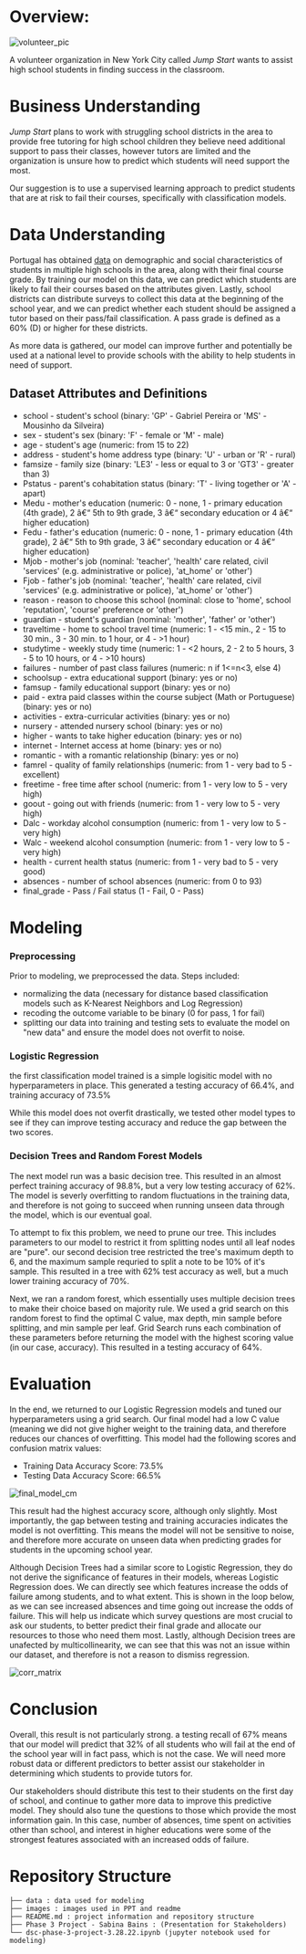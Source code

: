 # Overview:

![volunteer_pic](https://github.com/sabinabains/dsc-phase-3-project/blob/main/images/volunteer_pic.jpg)

A volunteer organization in New York City called *Jump Start* wants to assist high school students in finding success in the classroom.

# Business Understanding

*Jump Start* plans to work with struggling school districts in the area to provide free tutoring for high school children they believe need additional support to pass their classes, however tutors are limited and the organization is unsure how to predict which students will need support the most.

Our suggestion is to use a supervised learning approach to predict students that are at risk to fail their courses, specifically with classification models. 

# Data Understanding

Portugal has obtained [data](https://www.kaggle.com/impapan/student-performance-data-set) on demographic and social characteristics of students in multiple high schools in the area, along with their final course grade. By training our model on this data, we can predict which students are likely to fail their courses based on the attributes given. Lastly, school districts can distribute surveys to collect this data at the beginning of the school year, and we can predict whether each student should be assigned a tutor based on their pass/fail classification. A pass grade is defined as a 60% (D) or higher for these districts.

As more data is gathered, our model can improve further and potentially be used at a national level to provide schools with the ability to help students in need of support. 

## Dataset Attributes and Definitions

* school - student's school (binary: 'GP' - Gabriel Pereira or 'MS' - Mousinho da Silveira)
* sex - student's sex (binary: 'F' - female or 'M' - male)
* age - student's age (numeric: from 15 to 22)
* address - student's home address type (binary: 'U' - urban or 'R' - rural)
* famsize - family size (binary: 'LE3' - less or equal to 3 or 'GT3' - greater than 3)
* Pstatus - parent's cohabitation status (binary: 'T' - living together or 'A' - apart)
* Medu - mother's education (numeric: 0 - none, 1 - primary education (4th grade), 2 â€“ 5th to 9th grade, 3 â€“ secondary education or 4 â€“ higher education)
* Fedu - father's education (numeric: 0 - none, 1 - primary education (4th grade), 2 â€“ 5th to 9th grade, 3 â€“ secondary education or 4 â€“ higher education)
* Mjob - mother's job (nominal: 'teacher', 'health' care related, civil 'services' (e.g. administrative or police), 'at_home' or 'other')
* Fjob - father's job (nominal: 'teacher', 'health' care related, civil 'services' (e.g. administrative or police), 'at_home' or 'other')
* reason - reason to choose this school (nominal: close to 'home', school 'reputation', 'course' preference or 'other')
* guardian - student's guardian (nominal: 'mother', 'father' or 'other')
* traveltime - home to school travel time (numeric: 1 - <15 min., 2 - 15 to 30 min., 3 - 30 min. to 1 hour, or 4 - >1 hour)
* studytime - weekly study time (numeric: 1 - <2 hours, 2 - 2 to 5 hours, 3 - 5 to 10 hours, or 4 - >10 hours)
* failures - number of past class failures (numeric: n if 1<=n<3, else 4)
* schoolsup - extra educational support (binary: yes or no)
* famsup - family educational support (binary: yes or no)
* paid - extra paid classes within the course subject (Math or Portuguese) (binary: yes or no)
* activities - extra-curricular activities (binary: yes or no)
* nursery - attended nursery school (binary: yes or no)
* higher - wants to take higher education (binary: yes or no)
* internet - Internet access at home (binary: yes or no)
* romantic - with a romantic relationship (binary: yes or no)
* famrel - quality of family relationships (numeric: from 1 - very bad to 5 - excellent)
* freetime - free time after school (numeric: from 1 - very low to 5 - very high)
* goout - going out with friends (numeric: from 1 - very low to 5 - very high)
* Dalc - workday alcohol consumption (numeric: from 1 - very low to 5 - very high)
* Walc - weekend alcohol consumption (numeric: from 1 - very low to 5 - very high)
* health - current health status (numeric: from 1 - very bad to 5 - very good)
* absences - number of school absences (numeric: from 0 to 93)
* final_grade - Pass / Fail status (1 - Fail, 0 - Pass)

# Modeling

### Preprocessing
Prior to modeling, we preprocessed the data. Steps included:
  * normalizing the data (necessary for distance based classification models such as K-Nearest Neighbors and Log Regression)
  * recoding the outcome variable to be binary (0 for pass, 1 for fail)
  * splitting our data into training and testing sets to evaluate the model on "new data" and ensure the model does not overfit to noise.

### Logistic Regression
the first classification model trained is a simple logisitic model with no hyperparameters in place. This generated a testing accuracy of 66.4%, and training accuracy of 73.5%

While this model does not overfit drastically, we tested other model types to see if they can improve testing accuracy and reduce the gap between the two scores.

### Decision Trees and Random Forest Models

The next model run was a basic decision tree. This resulted in an almost perfect training accuracy of 98.8%, but a very low testing accuracy of 62%. The model is severly overfitting to random fluctuations in the training data, and therefore is not going to succeed when running unseen data through the model, which is our eventual goal.

To attempt to fix this problem, we need to prune our tree. This includes parameters to our model to restrict it from splitting nodes until all leaf nodes are "pure". our second decision tree restricted the tree's maximum depth to 6, and the maximum sample requried to split a note to be 10% of it's sample. This resulted in a tree with 62% test accuracy as well, but a much lower training accuracy of 70%. 

Next, we ran a random forest, which essentially uses multiple decision trees to make their choice based on majority rule. We used a grid search on this random forest to find the optimal C value, max depth, min sample before splitting, and min sample per leaf. Grid Search runs each combination of these parameters before returning the model with the highest scoring value (in our case, accuracy). This resulted in a testing accuracy of 64%. 

# Evaluation

In the end, we returned to our Logistic Regression models and tuned our hyperparameters using a grid search. Our final model had a low C value (meaning we did not give higher weight to the training data, and therefore reduces our chances of overfitting. This model had the following scores and confusion matrix values:

* Training Data Accuracy Score: 73.5%
* Testing Data Accuracy Score: 66.5%

![final_model_cm](https://github.com/sabinabains/dsc-phase-3-project/blob/main/images/final_model_cm.png)

This result had the highest accuracy score, although only slightly. Most importantly, the gap between testing and training accuracies indicates the model is not overfitting. This means the model will not be sensitive to noise, and therefore more accurate on unseen data when predicting grades for students in the upcoming school year.

   Although Decision Trees had a similar score to Logistic Regression, they do not derive the significance of features in their models, whereas Logistic 
Regression does. We can directly see which features increase the odds of failure among students, and to what extent. This is shown in the loop below, as we can see increased absences and time going out increase the odds of failure. This will help us indicate which survey questions are most crucial to ask our students, to better predict their final grade and allocate our resources to those who need them most. Lastly, although Decision trees are unafected by multicollinearity, we can see that this was not an issue within our dataset, and therefore is not a reason to dismiss regression.

![corr_matrix](https://github.com/sabinabains/dsc-phase-3-project/blob/main/images/corr_matrix.png)


# Conclusion

   Overall, this result is not particularly strong. a testing recall of 67% means that our model will predict that 32% of all students who will fail at the end of the school year will in fact pass, which is not the case. We will need more robust data or different predictors to better assist our stakeholder in determining which  students to provide tutors for.
   
   Our stakeholders should distribute this test to their students on the first day of school, and continue to gather more data to improve this predictive model. They should also tune the questions to those which provide the most information gain. In this case, number of absences, time spent on activities other than school, and interest in higher educations were some of the strongest features associated with an increased odds of failure. 

# Repository Structure

```
├── data : data used for modeling
├── images : images used in PPT and readme
├── README.md : project information and repository structure
├── Phase 3 Project - Sabina Bains : (Presentation for Stakeholders)
└── dsc-phase-3-project-3.28.22.ipynb (jupyter notebook used for modeling)
```
